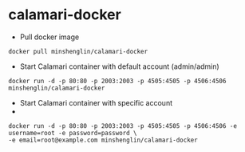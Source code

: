 # calamari-docker

- Pull docker image

```shell
docker pull minshenglin/calamari-docker
```

- Start Calamari container with default account (admin/admin)

```shell
docker run -d -p 80:80 -p 2003:2003 -p 4505:4505 -p 4506:4506 minshenglin/calamari-docker
```

- Start Calamari container with specific account
- 
```shell
docker run -d -p 80:80 -p 2003:2003 -p 4505:4505 -p 4506:4506 -e username=root -e password=password \
-e email=root@example.com minshenglin/calamari-docker
```
